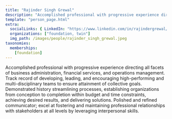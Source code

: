 ```yaml
---
title: "Rajinder Singh Grewal"
description: "Accomplished professional with progressive experience directing all...."
template: "person_page.html"
extra:
  socialLinks: { LinkedIn: "https://www.linkedin.com/in/rajindergrewal/" }
  organizations: ["foundation, twin"]
  img_path: /images/people/rajinder_singh_grewal.jpeg
taxonomies:
  memberships:
    [foundation]
---
```


Accomplished professional with progressive experience directing all facets of business administration, financial services, and operations management. Track record of developing, leading, and encouraging high-performing and multi-disciplinary teams to ensure attainment of collective goals. Demonstrated history streamlining processes, establishing organizations from conception to completion within budget and time constraints, achieving desired results, and delivering solutions. Polished and refined communicator; excel at fostering and maintaining professional relationships with stakeholders at all levels by leveraging interpersonal skills.

